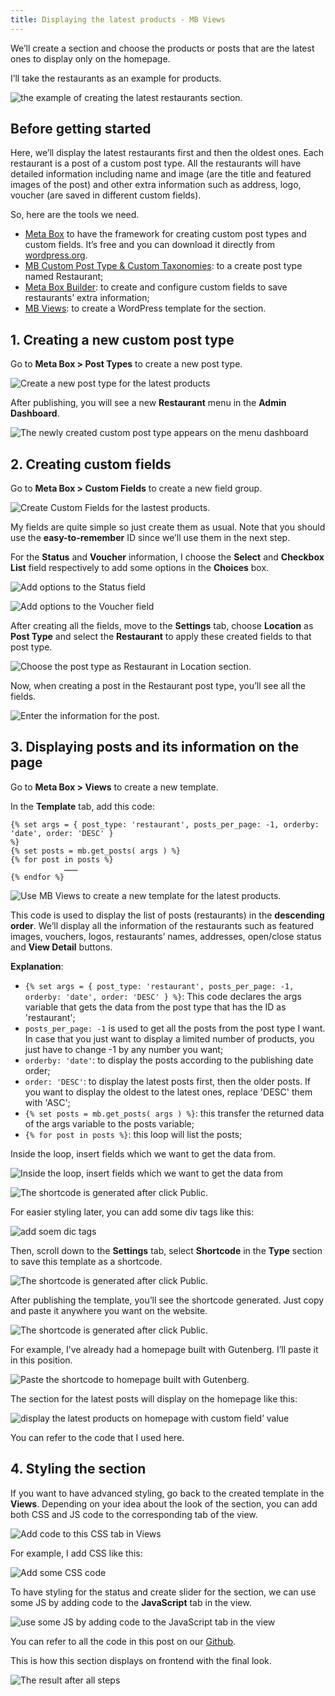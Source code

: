 ```yaml
---
title: Displaying the latest products - MB Views
---
```


We’ll create a section and choose the products or posts that are the latest ones to display only on the homepage.

I’ll take the restaurants as an example for products.

![the example of creating the latest restaurants section.](https://i.imgur.com/6EhYqsk.png)

## Before getting started

Here, we’ll display the latest restaurants first and then the oldest ones. Each restaurant is a post of a custom post type. All the restaurants will have detailed information including name and image (are the title and featured images of the post) and other extra information such as address, logo, voucher (are saved in different custom fields).

So, here are the tools we need.

* [Meta Box](https://metabox.io/) to have the framework for creating custom post types and custom fields. It’s free and you can download it directly from [wordpress.org](https://wordpress.org/plugins/meta-box/).
* [MB Custom Post Type & Custom Taxonomies](https://metabox.io/plugins/custom-post-type/): to a create post type named Restaurant;
* [Meta Box Builder](https://metabox.io/plugins/meta-box-builder/): to create and configure custom fields to save restaurants’ extra information;
* [MB Views](https://metabox.io/plugins/mb-views/): to create a WordPress template for the section.

## 1. Creating a new custom post type

Go to **Meta Box > Post Types** to create a new post type.

![Create a new post type for the latest products](https://i.imgur.com/cIExZCY.png)

After publishing, you will see a new **Restaurant** menu in the **Admin Dashboard**.

![The newly created custom post type appears on the menu dashboard](https://i.imgur.com/Ip1pYfc.png)

## 2. Creating custom fields

Go to **Meta Box > Custom Fields** to create a new field group.

![Create Custom Fields for the lastest products.](https://i.imgur.com/0XOJMvV.png)

My fields are quite simple so just create them as usual. Note that you should use the **easy-to-remember** ID since we’ll use them in the next step.

For the **Status** and **Voucher** information, I choose the **Select** and **Checkbox List** field respectively to add some options in the **Choices** box.

![Add options to the Status field](https://i.imgur.com/IZYsZlG.png)

![Add options to the Voucher field](https://i.imgur.com/zBcGWDw.png)

After creating all the fields, move to the **Settings** tab, choose **Location** as **Post Type** and select the **Restaurant** to apply these created fields to that post type.

![Choose the post type as Restaurant in Location section.](https://i.imgur.com/j8ix3Jc.png)

Now, when creating a post in the Restaurant post type, you’ll see all the fields.

![Enter the information for the post.](https://i.imgur.com/albVCmK.png)

## 3. Displaying posts and its information on the page

Go to **Meta Box > Views** to create a new template.

In the **Template** tab, add this code:
```
{% set args = { post_type: 'restaurant', posts_per_page: -1, orderby: 'date', order: 'DESC' } 
%}
{% set posts = mb.get_posts( args ) %}
{% for post in posts %}
            ………
{% endfor %} 
```
![Use MB Views to create a new template for the latest products.](https://i.imgur.com/njcRNNo.png)

This code is used to display the list of posts (restaurants) in the **descending order**. We’ll  display all the information of the restaurants such as featured images, vouchers, logos, restaurants’ names, addresses, open/close status and **View Detail** buttons.

**Explanation**:

* `{% set args = { post_type: 'restaurant', posts_per_page: -1, orderby: 'date', order: 'DESC' } %}`: This code declares the args variable that gets the data from the post type that has the ID as 'restaurant';
* `posts_per_page: -1` is used to get all the posts from the post type I want. In case that you just want to display a limited number of products, you just have to change -1 by any number you want;
* `orderby: 'date'`: to display the posts according to the publishing date order;
* `order: 'DESC'`: to display the latest posts first, then the older posts. If you want to display the oldest to the latest ones, replace 'DESC' them with 'ASC';
* `{% set posts = mb.get_posts( args ) %}`: this transfer the returned data of the args variable to the posts variable;
* `{% for post in posts %}`: this loop will list the posts;

Inside the loop, insert fields which we want to get the data from.

![Inside the loop, insert fields which we want to get the data from](https://i.imgur.com/B8TpKcm.gif)

![The shortcode is generated after click Public.](https://i.imgur.com/3tGFCK1.png)

For easier styling later, you can add some div tags like this:

![add soem dic tags](https://i.imgur.com/o4rmOuA.png)

Then, scroll down to the **Settings** tab, select **Shortcode** in the **Type** section to save this template as a shortcode.

![The shortcode is generated after click Public.](https://i.imgur.com/mmq9xkW.png)

After publishing the template, you’ll see the shortcode generated. Just copy and paste it anywhere you want on the website.

![The shortcode is generated after click Public.](https://i.imgur.com/hBWD7NI.png)

For example, I’ve already had a homepage built with Gutenberg. I’ll paste it in this position.

![Paste the shortcode to homepage built with Gutenberg.](https://i.imgur.com/rVPA1aE.png)

The section for the latest posts will display on the homepage like this:

![display the latest products on homepage with custom field’ value](https://i.imgur.com/1KWIwxo.gif)

You can refer to the code that I used here.

## 4. Styling the section

If you want to have advanced styling, go back to the created template in the **Views**. Depending on your idea about the look of the section, you can add both CSS and JS code to the corresponding tab of the view.

![Add code to this CSS tab in Views](https://i.imgur.com/KwDRokj.png)

For example, I add CSS like this:

![Add some CSS code](https://i.imgur.com/4TxsHPb.png)

To have styling for the status and create slider for the section, we can use some JS by adding code to the **JavaScript** tab in the view.

![use some JS by adding code to the JavaScript tab in the view](https://i.imgur.com/GGAVa0d.png)

You can refer to all the code in this post on our [Github](https://github.com/wpmetabox/tutorials/tree/master/display-latest-posts-with-MB-Views).

This is how this section displays on frontend with the final look.

![The result after all steps](https://i.imgur.com/r1RmxjF.gif)



